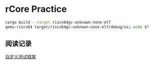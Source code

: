 # rCore Practice

```zsh
cargo build --target riscv64gc-unknown-none-elf
qemu-riscv64 target/riscv64gc-unknown-none-elf/debug/os; echo $?
```

## 阅读记录

[自定义测试框架](https://zhuanlan.zhihu.com/p/90710559)